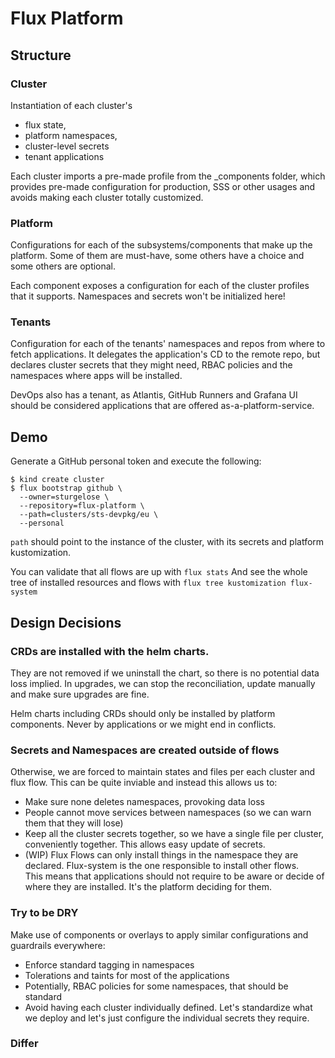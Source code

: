 # Flux Platform

## Structure

### Cluster

Instantiation of each cluster's 

* flux state, 
* platform namespaces, 
* cluster-level secrets
* tenant applications

Each cluster imports a pre-made profile from the _components folder, 
which provides pre-made configuration for production, SSS or other usages
and avoids making each cluster totally customized.

### Platform

Configurations for each of the subsystems/components that make up the platform.
Some of them are must-have, some others have a choice and some others are optional.

Each component exposes a configuration for each of the cluster profiles that it supports.
Namespaces and secrets won't be initialized here!

### Tenants

Configuration for each of the tenants' namespaces and repos from where to fetch
applications. It delegates the application's CD to the remote repo, but declares
cluster secrets that they might need, RBAC policies and the namespaces where apps will be installed.

DevOps also has a tenant, as Atlantis, GitHub Runners and Grafana UI should
be considered applications that are offered as-a-platform-service.

## Demo

Generate a GitHub personal token and execute the following:

```commandline
$ kind create cluster
$ flux bootstrap github \   
  --owner=sturgelose \
  --repository=flux-platform \
  --path=clusters/sts-devpkg/eu \
  --personal
```

`path` should point to the instance of the cluster, with its secrets and platform kustomization.

You can validate that all flows are up with `flux stats`
And see the whole tree of installed resources and flows with `flux tree kustomization flux-system`

## Design Decisions

### CRDs are installed with the helm charts. 

They are not removed if we uninstall the chart, so there is no potential data loss implied.
In upgrades, we can stop the reconciliation, update manually and make sure upgrades are fine.

Helm charts including CRDs should only be installed by platform components. Never by applications or we might end in conflicts.

### Secrets and Namespaces are created outside of flows

Otherwise, we are forced to maintain states and files per each cluster and flux flow.
This can be quite inviable and instead this allows us to:

* Make sure none deletes namespaces, provoking data loss
* People cannot move services between namespaces (so we can warn them that they will lose)
* Keep all the cluster secrets together, so we have a single file per cluster, conveniently together. This allows easy update of secrets.
* (WIP) Flux Flows can only install things in the namespace they are declared. Flux-system is the one responsible to install other flows.  
  This means that applications should not require to be aware or decide of where they are installed. It's the platform deciding for them.

### Try to be DRY

Make use of components or overlays to apply similar configurations and guardrails everywhere:

* Enforce standard tagging in namespaces
* Tolerations and taints for most of the applications
* Potentially, RBAC policies for some namespaces, that should be standard
* Avoid having each cluster individually defined. Let's standardize what we deploy and let's just configure the individual secrets they require.

### Differ